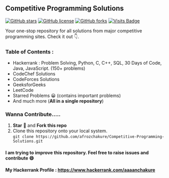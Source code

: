 ## Competitive Programming Solutions

[![GitHub stars](https://img.shields.io/github/stars/afrozchakure/Competitive-Programming-Solutions?color=green&style=for-the-badge)](https://github.com/afrozchakure/Competitive-Programming-Solutions/stargazers)
[![GitHub license](https://img.shields.io/github/license/afrozchakure/Competitive-Programming-Solutions?color=blue&style=for-the-badge)](https://github.com/afrozchakure/Competitive-Programming-Solutions/blob/master/LICENSE)
[![GitHub forks](https://img.shields.io/github/forks/afrozchakure/Competitive-Programming-Solutions?color=orange&style=for-the-badge)](https://github.com/afrozchakure/Competitive-Programming-Solutions/network)
[![Visits Badge](https://badges.pufler.dev/visits/afrozchakure/Competitive-Programming-Solutions?color=blueviolet&style=for-the-badge)](https://badges.pufler.dev)

Your one-stop repository for all solutions from major competitive programming sites. Check it out :point_down:.

### **Table of Contents :**

* Hackerrank : Problem Solving, Python, C, C++, SQL, 30 Days of Code, Java, JavaScript. (150+ problems)
* CodeChef Solutions
* CodeForces Solutions
* GeeksforGeeks
* LeetCode
* Starred Problems 😀 (contains important problems)
* And much more (__All in a single repository__)

### Wanna Contribute.....
1. **Star** 🌟 and **Fork this repo** 
2. Clone this repository onto your local system.  
`` git clone https://github.com/afrozchakure/Competitive-Programming-Solutions.git ``

#### I am trying to improve this repository. Feel free to raise issues and contribute :smile:



#### **My Hackerrank Profile** : https://www.hackerrank.com/aaaanchakure 
